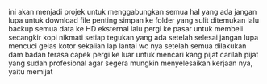 ini akan menjadi projek untuk menggabungkan semua hal yang ada
jangan lupa untuk download file penting
simpan ke folder yang sulit ditemukan
lalu backup semua data ke HD eksternal
lalu pergi ke pasar untuk membeli secangkir kopi
nikmati setiap tegukan yang ada
setelah selesai jangan lupa mencuci gelas kotor
sekalian lap lantai wc nya
setelah semua dilakukan dam badan terasa capek
pergi ke luar untuk mencari kang pijat
carilah pijat yang sudah profesional agar segera mungkin menyelesaikan kerjaan nya, yaitu memijat
